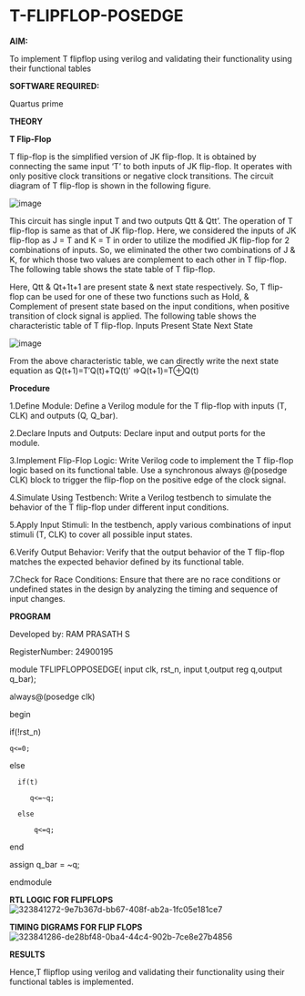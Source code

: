 # T-FLIPFLOP-POSEDGE

**AIM:**

To implement  T flipflop using verilog and validating their functionality using their functional tables

**SOFTWARE REQUIRED:**

Quartus prime

**THEORY**

**T Flip-Flop**

T flip-flop is the simplified version of JK flip-flop. It is obtained by connecting the same input ‘T’ to both inputs of JK flip-flop. It operates with only positive clock transitions or negative clock transitions. The circuit diagram of T flip-flop is shown in the following figure.

![image](https://github.com/naavaneetha/T-FLIPFLOP-POSEDGE/assets/154305477/458a68fe-2d08-4a9d-ac4f-7ae0480ce0bd)

 
This circuit has single input T and two outputs Qtt & Qtt’. The operation of T flip-flop is same as that of JK flip-flop. Here, we considered the inputs of JK flip-flop as J = T and K = T in order to utilize the modified JK flip-flop for 2 combinations of inputs. So, we eliminated the other two combinations of J & K, for which those two values are complement to each other in T flip-flop. The following table shows the state table of T flip-flop.

Here, Qtt & Qt+1t+1 are present state & next state respectively. So, T flip-flop can be used for one of these two functions such as Hold, & Complement of present state based on the input conditions, when positive transition of clock signal is applied. The following table shows the characteristic table of T flip-flop. Inputs Present State Next State

![image](https://github.com/naavaneetha/T-FLIPFLOP-POSEDGE/assets/154305477/cdd7fb32-539f-4b66-bb8d-f305a153c886)

 
From the above characteristic table, we can directly write the next state equation as Q(t+1)=T′Q(t)+TQ(t)′ ⇒Q(t+1)=T⊕Q(t)

**Procedure**

1.Define Module: Define a Verilog module for the T flip-flop with inputs (T, CLK) and outputs (Q, Q_bar).

2.Declare Inputs and Outputs: Declare input and output ports for the module.

3.Implement Flip-Flop Logic: Write Verilog code to implement the T flip-flop logic based on its functional table. Use a synchronous always @(posedge CLK) block to trigger the flip-flop on the positive edge of the clock signal.

4.Simulate Using Testbench: Write a Verilog testbench to simulate the behavior of the T flip-flop under different input conditions.

5.Apply Input Stimuli: In the testbench, apply various combinations of input stimuli (T, CLK) to cover all possible input states.

6.Verify Output Behavior: Verify that the output behavior of the T flip-flop matches the expected behavior defined by its functional table.

7.Check for Race Conditions: Ensure that there are no race conditions or undefined states in the design by analyzing the timing and sequence of input changes.


**PROGRAM**

 Developed by: RAM PRASATH S
 
 RegisterNumber: 24900195


module TFLIPFLOPPOSEDGE( input clk, rst_n, input t,output reg q,output q_bar);

always@(posedge clk) 

begin 

  if(!rst_n)
  
    q<=0;
    
  else
  
      if(t)
      
         q<=~q;
         
      else
      
          q<=q;
          
end

assign q_bar = ~q;

endmodule



**RTL LOGIC FOR FLIPFLOPS**
![323841272-9e7b367d-bb67-408f-ab2a-1fc05e181ce7](https://github.com/RamkumarGunasekaran/T-FLIPFLOP-POSEDGE/assets/144870820/4a905465-aa65-41a7-828d-54e4f3e83f25)

**TIMING DIGRAMS FOR FLIP FLOPS**
![323841286-de28bf48-0ba4-44c4-902b-7ce8e27b4856](https://github.com/RamkumarGunasekaran/T-FLIPFLOP-POSEDGE/assets/144870820/1e2a7f8c-b4d4-4232-93b5-c14b870386cb)

**RESULTS**

Hence,T flipflop using verilog and validating their functionality using their functional tables is implemented.
